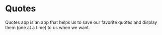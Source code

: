 # Quotes
Quotes app is an app that helps us to save our favorite quotes and display them (one at a time) to us when we want.
